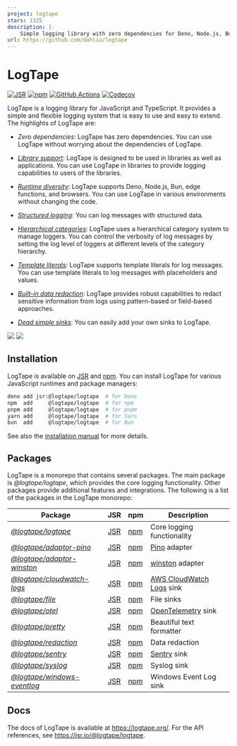 ```yaml
---
project: logtape
stars: 1325
description: |-
    Simple logging library with zero dependencies for Deno, Node.js, Bun, browsers, and edge functions
url: https://github.com/dahlia/logtape
---
```


<!-- deno-fmt-ignore-file -->

LogTape
=======

[![JSR][JSR badge]][JSR]
[![npm][npm badge]][npm]
[![GitHub Actions][GitHub Actions badge]][GitHub Actions]
[![Codecov][Codecov badge]][Codecov]

LogTape is a logging library for JavaScript and TypeScript.  It provides a
simple and flexible logging system that is easy to use and easy to extend.
The highlights of LogTape are:

 -  *Zero dependencies*: LogTape has zero dependencies.  You can use LogTape
    without worrying about the dependencies of LogTape.

 -  *[Library support]*: LogTape is designed to be used in libraries as well
    as applications.  You can use LogTape in libraries to provide logging
    capabilities to users of the libraries.

 -  *[Runtime diversity]*: LogTape supports Deno, Node.js, Bun, edge functions,
    and browsers.  You can use LogTape in various environments without
    changing the code.

 -  *[Structured logging]*: You can log messages with structured data.

 -  *[Hierarchical categories]*: LogTape uses a hierarchical category system
    to manage loggers.  You can control the verbosity of log messages by
    setting the log level of loggers at different levels of the category
    hierarchy.

 -  *[Template literals]*: LogTape supports template literals for log messages.
    You can use template literals to log messages with placeholders and
    values.

 -  *[Built-in data redaction]*: LogTape provides robust capabilities to redact
    sensitive information from logs using pattern-based or field-based approaches.

 -  *[Dead simple sinks]*: You can easily add your own sinks to LogTape.

![](https://raw.githubusercontent.com/dahlia/logtape/refs/heads/main/screenshots/web-console.png)
![](https://raw.githubusercontent.com/dahlia/logtape/refs/heads/main/screenshots/terminal.png)

[JSR]: https://jsr.io/@logtape/logtape
[JSR badge]: https://jsr.io/badges/@logtape/logtape
[npm]: https://www.npmjs.com/package/@logtape/logtape
[npm badge]: https://img.shields.io/npm/v/@logtape/logtape?logo=npm
[GitHub Actions]: https://github.com/dahlia/logtape/actions/workflows/main.yaml
[GitHub Actions badge]: https://github.com/dahlia/logtape/actions/workflows/main.yaml/badge.svg
[Codecov]: https://codecov.io/gh/dahlia/logtape
[Codecov badge]: https://codecov.io/gh/dahlia/logtape/graph/badge.svg?token=yOejfcuX7r
[Library support]: https://logtape.org/manual/library
[Runtime diversity]: https://logtape.org/manual/install
[Structured logging]: https://logtape.org/manual/struct
[Hierarchical categories]: https://logtape.org/manual/categories
[Template literals]: https://logtape.org/manual/start#how-to-log
[Built-in data redaction]: https://logtape.org/manual/redaction
[Dead simple sinks]: https://logtape.org/manual/sinks


Installation
------------

LogTape is available on [JSR] and [npm].  You can install LogTape for various
JavaScript runtimes and package managers:

~~~~ sh
deno add jsr:@logtape/logtape  # for Deno
npm  add     @logtape/logtape  # for npm
pnpm add     @logtape/logtape  # for pnpm
yarn add     @logtape/logtape  # for Yarn
bun  add     @logtape/logtape  # for Bun
~~~~

See also the [installation manual][Runtime diversity] for more details.


Packages
--------

LogTape is a monorepo that contains several packages.  The main package is
*@logtape/logtape*, which provides the core logging functionality.  Other
packages provide additional features and integrations.  The following is a
list of the packages in the LogTape monorepo:

| Package                                                    | JSR                                  | npm                                  | Description                |
|------------------------------------------------------------|--------------------------------------|--------------------------------------|----------------------------|
| [*@logtape/logtape*](/packages/logtape/)                   | [JSR][jsr:@logtape/logtape]          | [npm][npm:@logtape/logtape]          | Core logging functionality |
| [*@logtape/adaptor-pino*](/packages/adaptor-pino/)         | [JSR][jsr:@logtape/adaptor-pino]     | [npm][npm:@logtape/adaptor-pino]     | [Pino] adapter             |
| [*@logtape/adaptor-winston*](/packages/adaptor-winston/)   | [JSR][jsr:@logtape/adaptor-winston]  | [npm][npm:@logtape/adaptor-winston]  | [winston] adapter          |
| [*@logtape/cloudwatch-logs*](/packages/cloudwatch-logs/)   | [JSR][jsr:@logtape/cloudwatch-logs]  | [npm][npm:@logtape/cloudwatch-logs]  | [AWS CloudWatch Logs] sink |
| [*@logtape/file*](/packages/file/)                         | [JSR][jsr:@logtape/file]             | [npm][npm:@logtape/file]             | File sinks                 |
| [*@logtape/otel*](/packages/otel/)                         | [JSR][jsr:@logtape/otel]             | [npm][npm:@logtape/otel]             | [OpenTelemetry] sink       |
| [*@logtape/pretty*](/packages/pretty/)                     | [JSR][jsr:@logtape/pretty]           | [npm][npm:@logtape/pretty]           | Beautiful text formatter   |
| [*@logtape/redaction*](/packages/redaction/)               | [JSR][jsr:@logtape/redaction]        | [npm][npm:@logtape/redaction]        | Data redaction             |
| [*@logtape/sentry*](/packages/sentry/)                     | [JSR][jsr:@logtape/sentry]           | [npm][npm:@logtape/sentry]           | [Sentry] sink              |
| [*@logtape/syslog*](/packages/syslog/)                     | [JSR][jsr:@logtape/syslog]           | [npm][npm:@logtape/syslog]           | Syslog sink                |
| [*@logtape/windows-eventlog*](/packages/windows-eventlog/) | [JSR][jsr:@logtape/windows-eventlog] | [npm][npm:@logtape/windows-eventlog] | Windows Event Log sink     |

[AWS CloudWatch Logs]: https://docs.aws.amazon.com/AmazonCloudWatch/latest/logs/
[OpenTelemetry]: https://opentelemetry.io/
[Pino]: https://github.com/pinojs/pino
[Sentry]: https://sentry.io/
[winston]: https://github.com/winstonjs/winston
[jsr:@logtape/logtape]: https://jsr.io/@logtape/logtape
[npm:@logtape/logtape]: https://www.npmjs.com/package/@logtape/logtape
[jsr:@logtape/adaptor-pino]: https://jsr.io/@logtape/adaptor-pino
[npm:@logtape/adaptor-pino]: https://www.npmjs.com/package/@logtape/adaptor-pino
[jsr:@logtape/adaptor-winston]: https://jsr.io/@logtape/adaptor-winston
[npm:@logtape/adaptor-winston]: https://www.npmjs.com/package/@logtape/adaptor-winston
[jsr:@logtape/cloudwatch-logs]: https://jsr.io/@logtape/cloudwatch-logs
[npm:@logtape/cloudwatch-logs]: https://www.npmjs.com/package/@logtape/cloudwatch-logs
[jsr:@logtape/file]: https://jsr.io/@logtape/file
[npm:@logtape/file]: https://www.npmjs.com/package/@logtape/file
[jsr:@logtape/otel]: https://jsr.io/@logtape/otel
[npm:@logtape/otel]: https://www.npmjs.com/package/@logtape/otel
[jsr:@logtape/pretty]: https://jsr.io/@logtape/pretty
[npm:@logtape/pretty]: https://www.npmjs.com/package/@logtape/pretty
[jsr:@logtape/redaction]: https://jsr.io/@logtape/redaction
[npm:@logtape/redaction]: https://www.npmjs.com/package/@logtape/redaction
[jsr:@logtape/sentry]: https://jsr.io/@logtape/sentry
[npm:@logtape/sentry]: https://www.npmjs.com/package/@logtape/sentry
[jsr:@logtape/syslog]: https://jsr.io/@logtape/syslog
[npm:@logtape/syslog]: https://www.npmjs.com/package/@logtape/syslog
[jsr:@logtape/windows-eventlog]: https://jsr.io/@logtape/windows-eventlog
[npm:@logtape/windows-eventlog]: https://www.npmjs.com/package/@logtape/windows-eventlog


Docs
----

The docs of LogTape is available at <https://logtape.org/>.
For the API references, see <https://jsr.io/@logtape/logtape>.

